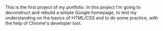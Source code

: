 This is the first project of my portfolio. In this project I'm going to deconstruct and rebuild a simple Google homepage, to test my understanding on the basics of HTML/CSS and to do some practice, with the help of Chrome's developer tool.